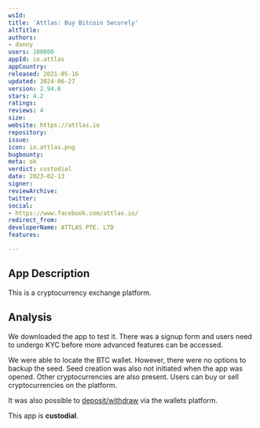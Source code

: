 ```yaml
---
wsId: 
title: 'Attlas: Buy Bitcoin Securely'
altTitle: 
authors:
- danny
users: 100000
appId: io.attlas
appCountry: 
released: 2021-05-16
updated: 2024-06-27
version: 2.94.6
stars: 4.2
ratings: 
reviews: 4
size: 
website: https://attlas.io
repository: 
issue: 
icon: io.attlas.png
bugbounty: 
meta: ok
verdict: custodial
date: 2023-02-13
signer: 
reviewArchive: 
twitter: 
social:
- https://www.facebook.com/attlas.io/
redirect_from: 
developerName: ATTLAS PTE. LTD
features: 

---
```


## App Description 

This is a cryptocurrency exchange platform. 

## Analysis 

We downloaded the app to test it. There was a signup form and users need to undergo
KYC before more advanced features can be accessed.

We were able to locate the BTC wallet. However, 
there were no options to backup the seed. Seed creation was also not initiated 
when the app was opened. Other cryptocurrencies are also present. Users can buy or sell cryptocurrencies on the platform. 

It was also possible to [deposit/withdraw](https://attlas.io/en/support/articles?categoryId=10958159737497&articleId=11346887512345) via the wallets platform.

This app is **custodial**.
